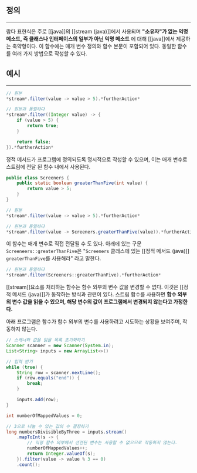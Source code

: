 ## 정의
---
람다 표현식은 주로 [[java]]의 [[stream (java)]]에서 사용되며 **"소유자"가 없는 익명 메소드, 즉 클래스나 인터페이스의 일부가 아닌 익명 메소드** 에 대해 [[java]]에서 제공하는 축약형이다.
이 함수에는 매개 변수 정의와 함수 본문이 포함되어 있다. 동일한 함수를 여러 가지 방법으로 작성할 수 있다.

## 예시
---
```java
// 원본
*stream*.filter(value -> value > 5).*furtherAction*

// 원본과 동일하다
*stream*.filter((Integer value) -> {
    if (value > 5) {
        return true;
    }

    return false;
}).*furtherAction*
```

정적 메서드가 프로그램에 정의되도록 명시적으로 작성할 수 있으며, 이는 매개 변수로 스트림에 전달 된 함수 내에서 사용된다.
```java
public class Screeners {
    public static boolean greaterThanFive(int value) {
        return value > 5;
    }
}
```

```java
// 원본
*stream*.filter(value -> value > 5).*furtherAction*

// 원본과 동일하다
*stream*.filter(value -> Screeners.greaterThanFive(value)).*furtherAction*
```

이 함수는 매개 변수로 직접 전달될 수 도 있다. 아래에 있는 구문 `Screeneers::greaterThanFive`은 "`Screeners` 클래스에 있는 [[정적 메서드 (java)]] `greaterThanFive`를 사용해라" 라고 말한다.
```java
// 원본과 동일하다
*stream*.filter(Screeners::greaterThanFive).*furtherAction*
```
[[stream]]요소를 처리하는 함수는 함수 외부의 변수 값을 변경할 수 없다. 이것은 [[정적 메서드 (java)]]가 동작하는 방식과 관련이 있다. 스트림 함수를 사용하면 **함수 외부의 변수 값을 읽을 수 있으며, 해당 변수의 값이 프로그램에서 변경되지 않는다고 가정한다.**

아래 프로그램은 함수가 함수 외부의 변수를 사용하려고 시도하는 상황을 보여주며, 작동하지 않는다.
```java
// 스캐너와 값을 읽을 목록 초기화하기
Scanner scanner = new Scanner(System.in);
List<String> inputs = new ArrayList<>()

// 입력 받기
while (true) {
    String row = scanner.nextLine();
    if (row.equals("end")) {
        break;
    }

    inputs.add(row);
}

int numberOfMappedValues = 0;

// 3으로 나눌 수 있는 값의 수 결정하기
long numbersDivisibleByThree = inputs.stream()
    .mapToInt(s -> {
        // 익명 함수 외부에서 선언된 변수는 사용할 수 없으므로 작동하지 않는다.
        numberOfMappedValues++;
        return Integer.valueOf(s);
    }).filter(value -> value % 3 == 0)
    .count();
```